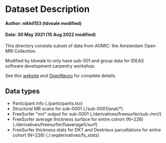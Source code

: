# Dataset Description
#### Author: nikhil153 (tdveale modified)
#### Date: 30 May 2021 (15 Aug 2022 modified)

This directory consists subset of data from AOMIC: the Amsterdam Open MRI Collection. 

Modified by tdveale to only have sub-001 and group data for IDEAS software development carpentry workshop.

See this [website](https://nilab-uva.github.io/AOMIC.github.io/) and [OpenNeuro](https://openneuro.org/datasets/ds002790/versions/2.0.0) for complete details. 

## Data types
- Participant info  (./participants.tsv)
- Structural MR scans for sub-0001 (./sub-0001/anat/*)
- FreeSurfer "mri" output for sub-0001 (./derivatives/freesurfer/sub-*/mri/*)
- FreeSurfer average thickness surface for entire cohort (N=226) (./derivatives/freesurfer/fsaverage5/surf)
- FreeSurfer thickness stats for DKT and Destrieux parcellations for entire cohort (N=226) (./:wqderivatives/fs_stats)  

